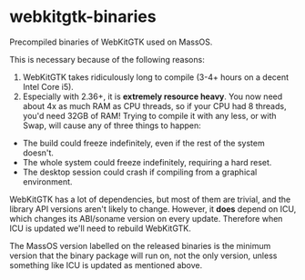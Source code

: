 # webkitgtk-binaries
Precompiled binaries of WebKitGTK used on MassOS.

This is necessary because of the following reasons:

1. WebKitGTK takes ridiculously long to compile (3-4+ hours on a decent Intel Core i5).
2. Especially with 2.36+, it is **extremely resource heavy**. You now need about 4x as much RAM as CPU threads, so if your CPU had 8 threads, you'd need 32GB of RAM! Trying to compile it with any less, or with Swap, will cause any of three things to happen:
  - The build could freeze indefinitely, even if the rest of the system doesn't.
  - The whole system could freeze indefinitely, requiring a hard reset.
  - The desktop session could crash if compiling from a graphical environment.

WebKitGTK has a lot of dependencies, but most of them are trivial, and the library API versions aren't likely to change. However, it **does** depend on ICU, which changes its ABI/soname version on every update. Therefore when ICU is updated we'll need to rebuild WebKitGTK.

The MassOS version labelled on the released binaries is the minimum version that the binary package will run on, not the only version, unless something like ICU is updated as mentioned above.
